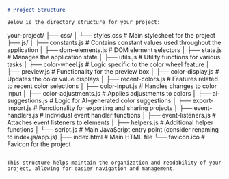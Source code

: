 ```markdown
# Project Structure

Below is the directory structure for your project:

```
your-project/
├── css/
│   └── styles.css                # Main stylesheet for the project
├── js/
│   ├── constants.js              # Contains constant values used throughout the application
│   ├── dom-elements.js           # DOM element selectors
│   ├── state.js                  # Manages the application state
│   ├── utils.js                  # Utility functions for various tasks
│   ├── color-wheel.js            # Logic specific to the color wheel feature
│   ├── preview.js                # Functionality for the preview box
│   ├── color-display.js          # Updates the color value displays
│   ├── recent-colors.js          # Features related to recent color selections
│   ├── color-input.js            # Handles changes to color input
│   ├── color-adjustments.js      # Applies adjustments to colors
│   ├── ai-suggestions.js         # Logic for AI-generated color suggestions
│   ├── export-import.js          # Functionality for exporting and sharing projects
│   ├── event-handlers.js         # Individual event handler functions
│   ├── event-listeners.js        # Attaches event listeners to elements
│   ├── helpers.js                # Additional helper functions
│   └── script.js                 # Main JavaScript entry point (consider renaming to index.js/app.js)
├── index.html                     # Main HTML file
└── favicon.ico                    # Favicon for the project
```

This structure helps maintain the organization and readability of your project, allowing for easier navigation and management.
```
